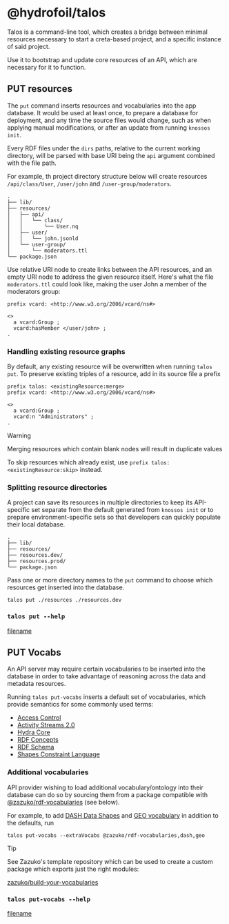 # @hydrofoil/talos

Talos is a command-line tool, which creates a bridge between minimal resources necessary to start a creta-based project, and a specific instance of said project.

Use it to bootstrap and update core resources of an API, which are necessary for it to function.

## PUT resources

The `put` command inserts resources and vocabularies into the app database. It would be used at least once, to prepare a database for deployment, and any time the source files would change, such as when applying manual modifications, or after an update from running `knossos init`.

Every RDF files under the `dirs` paths, relative to the current working directory, will be parsed with base URI being the `api` argument combined with the file path.

For example, th project directory structure below will create resources `/api/class/User`, `/user/john` and `/user-group/moderators`.

```
.
├── lib/
├── resources/
│   ├── api/
│   │   └── class/
│   │       └── User.nq
│   ├── user/
│   │   └── john.jsonld
│   └── user-group/
│       └── moderators.ttl
└── package.json
```

Use relative URI node to create links between the API resources, and an empty URI node to address the given resource itself. Here's what the file `moderators.ttl` could look like, making the user John a member of the moderators group:

```turtle
prefix vcard: <http://www.w3.org/2006/vcard/ns#>

<> 
  a vcard:Group ;
  vcard:hasMember </user/john> ;
.
```

### Handling existing resource graphs

By default, any existing resource will be overwritten when running `talos put`. To preserve existing triples of a resource, add in its source file a prefix

```turtle
prefix talos: <existingResource:merge>
prefix vcard: <http://www.w3.org/2006/vcard/ns#>

<> 
  a vcard:Group ;
  vcard:n "Administrators" ;
.
```

> [!WARNING]
> Merging resources which contain blank nodes will result in duplicate values

To skip resources which already exist, use `prefix talos: <existingResource:skip>` instead.

### Splitting resource directories

A project can save its resources in multiple directories to keep its API-specific set separate from the default generated from `knossos init` or to prepare environment-specific sets so that developers can  quickly populate their local database.


```
.
├── lib/
├── resources/
├── resources.dev/
├── resources.prod/
└── package.json
```

Pass one or more directory names to the `put` command to choose which resources get inserted into the database.

```
talos put ./resources ./resources.dev
```

### `talos put --help`

[filename](talos/put.txt ':include')

## PUT Vocabs

An API server may require certain vocabularies to be inserted into the database in order to take advantage of reasoning across the data and metadata resources.

Running `talos put-vocabs` inserts a default set of vocabularies, which provide semantics for some commonly used terms:

* [Access Control](https://prefix.zazuko.com/prefix/acl:)
* [Activity Streams 2.0](https://prefix.zazuko.com/prefix/as:)
* [Hydra Core](https://prefix.zazuko.com/prefix/hydra:)
* [RDF Concepts](https://prefix.zazuko.com/prefix/rdf:)
* [RDF Schema](https://prefix.zazuko.com/prefix/rdfs:)
* [Shapes Constraint Language](https://prefix.zazuko.com/prefix/sh:)

### Additional vocabularies

API provider wishing to load additional vocabulary/ontology into their database can do so by sourcing them from a package compatible with [@zazuko/rdf-vocabularies](https://npm.im/@zazuko/rdf-vocabularies) (see below).

For example, to add [DASH Data Shapes](https://prefix.zazuko.com/prefix/dash:) and [GEO vocabulary](https://prefix.zazuko.com/prefix/geo:) in addition to the defaults, run

```
talos put-vocabs --extraVocabs @zazuko/rdf-vocabularies,dash,geo
```

> [!TIP]
> See Zazuko's template repository which can be used to create a custom package which exports just the right modules:
>
> [zazuko/build-your-vocabularies](https://github.com/zazuko/build-your-vocabularies)

### `talos put-vocabs --help`

[filename](talos/put-vocabs.txt ':include')
